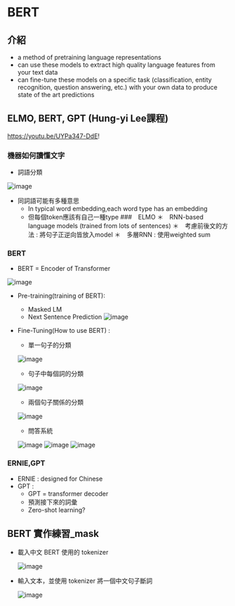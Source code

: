 # BERT
## 介紹
* a method of pretraining language representations
* can use these models to extract high quality language features from your text data
* can fine-tune these models on a specific task (classification, entity recognition, question answering, etc.) with your own data to produce state of the art predictions

## ELMO, BERT, GPT (Hung-yi Lee課程)
https://youtu.be/UYPa347-DdE!
### 機器如何讀懂文字
* 詞語分類

![image](https://user-images.githubusercontent.com/69243911/127823742-82f69675-7283-4301-ba82-58242a0fcb9a.png)
* 同詞語可能有多種意思
  * In typical word embedding,each word type has an embedding
  * 但每個token應該有自己一種type
###　ELMO
＊　RNN-based language models (trained from lots of sentences)
＊　考慮前後文的方法 : 將句子正逆向皆放入model
＊　多層RNN : 使用weighted sum
### BERT
* BERT = Encoder of Transformer

![image](https://user-images.githubusercontent.com/69243911/127824071-0b0ba548-805c-4fb3-85b5-97992b6a809b.png)

* Pre-training(training of BERT):
  * Masked LM
  * Next Sentence Prediction
![image](https://user-images.githubusercontent.com/69243911/127824050-dd731ac0-208e-4e69-8387-a2c847da8898.png)
* Fine-Tuning(How to use BERT) :
  * 單一句子的分類

  ![image](https://user-images.githubusercontent.com/69243911/127824181-9aceacfe-22ca-4eb9-bf90-df90a2342f02.png)
  * 句子中每個詞的分類

  ![image](https://user-images.githubusercontent.com/69243911/127824208-532391bb-bb5f-4ab2-bab3-cfabd3bd3c6f.png)

  * 兩個句子關係的分類

  ![image](https://user-images.githubusercontent.com/69243911/127824228-3e6cd853-18f6-4821-8e3f-2262d189ab04.png)

  * 問答系統

  ![image](https://user-images.githubusercontent.com/69243911/127824257-ed2c1c1d-7a9d-4b11-9f84-6796b69a963b.png)
  ![image](https://user-images.githubusercontent.com/69243911/127824267-0dd8c384-1cc1-47b5-a656-5be0819b983d.png)
  ![image](https://user-images.githubusercontent.com/69243911/127824279-c82c066a-8c70-41ea-89d9-393ea6aab0b6.png)

### ERNIE,GPT
* ERNIE : 
  designed for Chinese
* GPT :
  * GPT = transformer decoder
  * 預測接下來的詞彙
  * Zero-shot learning?
## BERT 實作練習_mask
* 載入中文 BERT 使用的 tokenizer

  ![image](https://user-images.githubusercontent.com/69243911/127824528-526c6fc0-b149-42ed-b365-2eaff82ec95d.png)
* 輸入文本，並使用 tokenizer 將一個中文句子斷詞

  ![image](https://user-images.githubusercontent.com/69243911/127824559-1e2765ce-a7d1-4c08-941d-dc9dfcc8d2df.png)







